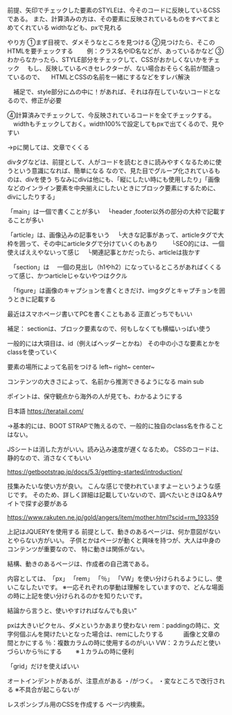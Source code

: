 
<!-- 相談①：開発者ツールをスムーズに使えるようになりたいです
開発者ツールを利用して、問題のあるコードをスムーズに特定できるよう一緒に練習したいです。
ゴールは、今後問題が起こった際にスムーズに課題がある場所を特定できるようにしたいです。 -->

前提、矢印でチェックした要素のSTYLEは、今そのコードに反映しているCSSである。
また、計算済みの方は、その要素に反映されているものをすべてまとめてくれている
widthなども、pxで見れる

やり方
①まず目視で、ダメそうなところを見つける
②見つけたら、そこのHTMLを要チェックする　
　例：クラス名やID名などが、あっているかなど
③わからなかったら、STYLE部分をチェックして、CSSがおかしくないかをチェック
　もし、反映しているべきセレクターが、ない場合おそらく名前が間違っているので、
　HTMLとCSSの名前を一緒にするなどをすレバ解決

　補足で、style部分に△の中に！があれば、それは存在していないコードとなるので、修正が必要

④計算済みでチェックして、今反映されているコードを全てチェックする。
　widthもチェックしておく。width100%で設定してもpxで出てくるので、見やすい



<!-- 相談②：HTMLのレイアウトの考え方
模写コーディングをする場合、この見た目を作るには、どの要素（divやpなど）が必要かなど、
パッと出てきません。
どの要素で囲ってなど考えやすくなるためのコツを教えて欲しいです。 -->

→pに関しては、文章でくくる

divタグなどは、前提として、人がコードを読むときに読みやすくなるために使うという意識になれば、簡単になる
なので、見た目でグループ化されているものは、divを使う
ちなみにdivは他にも、「縦にしたい時にも使用したり」「画像などのインライン要素を中央揃えにしたいときにブロック要素にするために、divにしたりする」


<!-- 相談③：「article」「main」「figrure」「section」タグの分け方
上記タグは、基本どういうケースに使うのか？
また、「section」「article」などの区切るタイミングを教えて欲しいです。
要はどこまでを「article」タグにするかです。 -->

「main」は一個で書くことが多い
　└header ,footer以外の部分の大枠で記載することが多い

「article」は、画像込みの記事をいう
　└大きな記事があって、articleタグで大枠を囲って、その中にarticleタグで分けていくのもあり
　　└SEO的には、一個使えばええやないって感じ
　└関連記事とかだったら、articleは抜かす

　「section」は
　一個の見出し（h1やh2）になっているところがあればくくるって感じ、かつarticleじゃないやつはククル

　「figure」は画像のキャプションを書くときだけ、imgタグとキャプチョンを囲うときに記載する

<!-- 相談④：レスポンシブル対応について
レスポンシブ対応は、最初にPCを作成してから、スマホがベストでしょうか -->

最近はスマホページ書いてPCを書くこともある
正直どっちでもいい


補足：
sectionは、ブロック要素なので、何もしなくても横幅いっぱい使う






<!-- 相談①
コーディングする際、「id」「class」のどちらをつけるかの判断は、
どうやって決めていますか -->

一般的には大項目は、id（例えばヘッダーとかね） 
その中の小さな要素とかをclassを使っていく

<!-- 相談②
「id」「class」につける名前は、どのような名前つけていますでしょうか。

聞いた理由は、いつも名前の付け方に迷ってしまいます。
また、CSS記載の際、自分がどんな名前をつけたか忘れてしまうので、
皆様は、どのような名前をつけるのかが気になり質問いたしました。
もしよろしければ、おすすめの名前の付け方を教えてください。 -->


要素の場所によって名前をつける
left~ right~ center~ 

コンテンツの大きさによって、名前から推測できるようになる
main
sub

ポイントは、保守観点から海外の人が見ても、わかるようにする


<!-- 相談③
「BOOTSTRAP」に使用するclass名をいちいち、覚えられないのですが、
皆様は、想定した挙動にするためのclass名の内容はどこで確認していますでしょうか。 -->

日本語
https://teratail.com/



<!-- 相談④
「BOOTSTRAP」で、独自のclass名を使用する必要があると、どこで判断できるでしょうか。

聞いた理由としては、基本「BOOTSTRAP」に使用するclass名で、
全て賄えると思っているので、わざわざ独自のclass名を作る場合は、
どんな時か知りたいため、質問しています。 -->

→基本的には、BOOT STRAPで賄えるので、一般的に独自のclass名を作ることはない。

<!-- 相談⑤
「BOOTSTRAP」を使用して、ページ速度を上げるためにはどうすれば良いでしょうか。 -->

JSシートは消した方がいい。読み込み速度が遅くなるため。
CSSのコードは、静的なので、消さなくてもいい


<!-- 相談⑥
もし時間があれば、BOOT STRAPのページの見方を教えて欲しいです。
正直記載内容が難しいのと、何を説明しているのかわからないので、
皆様の使い方を知りたいです。 -->

https://getbootstrap.jp/docs/5.3/getting-started/introduction/


技集みたいな使い方が良い。
こんな感じで使われていますよーというような感じです。
そのため、詳しく詳細は記載していないので、調べたいときはQ＆Aサイトで探す必要がある

<!-- 相談⑦
下記ページのように、後から文章が浮かび上がってくる手法は、
どんな「CSS」や「BOOT STRAP」を利用すれば良いでしょうか。 -->

https://www.rakuten.ne.jp/gold/angers/item/mother.html?scid=rm_193359

上記はJQUERYを使用する
前提として、動きのあるページは、何か意図がないとやらない方がいい。
子供とかはページが動くと興味を持つが、大人は中身のコンテンツが重要なので、
特に動きは関係がない。

結構、動きのあるページは、作成者の自己満である。


<!-- ①レスポンシブル対応を習得したいです。 -->
内容としては、　「px」 「rem」 「％」 「VW」を使い分けられるようにし、使いこなしたいです。
※一応それぞれの挙動は理解をしていますので、どんな場面の時に上記を使い分けられるのかを知りたいです。

結論から言うと、使いやすければなんでも良い”

pxは大きいピクセル、ダメというかあまり使わない
rem：paddingの時に、文字何個ぶんを開けたいとなった場合は、remにしたりする
　　　画像と文章の間とかにする
％：複数カラムの時に使用するのがいい
VW：２カラムだと使いづらいから％にする
　　※１カラムの時に便利


<!-- ②BOOTSTRAPのよく使うおすすめのコードを教えて欲しいです。 -->
「grid」だけを使えばいい


<!-- ③綺麗なコーディングする時のコツ -->
オートインデントがあるが、注意点がある
・/がつく。
・変なところで改行される
※不具合が起こらないが


<!-- ④転職で使えるポートフォリオ -->

<!-- ⑤
複数のページ作成するときCSSは、どういう分け方をするか。
聞いた意図としては、複数ページがあると、CSSが１つだけだと縦に長くなり、どこに何を書いたか分からなくなってしまうことが多々あるため。 -->

レスポンシブル用のCSSを作成する
ページ内検索。


